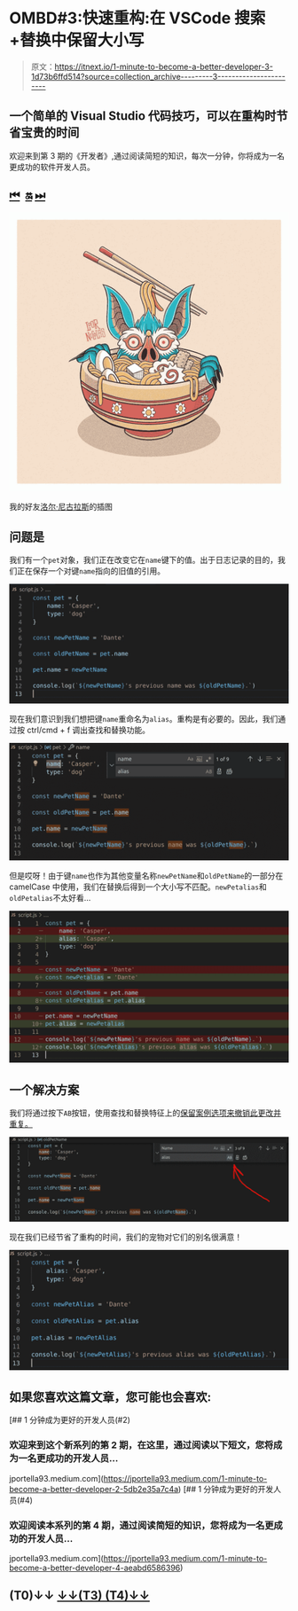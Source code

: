 # OMBD#3:快速重构:在 VSCode 搜索+替换中保留大小写

> 原文：<https://itnext.io/1-minute-to-become-a-better-developer-3-1d73b6ffd514?source=collection_archive---------3----------------------->

## 一个简单的 Visual Studio 代码技巧，可以在重构时节省宝贵的时间

欢迎来到第 3 期的《开发者》,通过阅读简短的知识，每次一分钟，你将成为一名更成功的软件开发人员。

## [**⏮**](https://jportella93.medium.com/1-minute-to-become-a-better-developer-2-5db2e35a7c4a) **️** [**🔛**](https://jportella93.medium.com/one-minute-to-become-a-better-developer-ombd-5b1a1d37468e) [**⏭**](https://jportella93.medium.com/1-minute-to-become-a-better-developer-4-aeabd6586396) **️**

![](img/bebf9f7dd7bc5989f39003f263a12e76.png)

我的好友[洛尔·尼古拉斯](https://www.instagram.com/loornicolas/)的插图

## 问题是

我们有一个`pet`对象，我们正在改变它在`name`键下的值。出于日志记录的目的，我们正在保存一个对键`name`指向的旧值的引用。

![](img/1e1ba9f58a4b046dc8af5f2383dda89a.png)

现在我们意识到我们想把键`name`重命名为`alias`。重构是有必要的。因此，我们通过按 ctrl/cmd + f 调出查找和替换功能。

![](img/422f5d74206e053b4a3f3172b6ded0c4.png)

但是哎呀！由于键`name`也作为其他变量名称`newPetName`和`oldPetName`的一部分在 camelCase 中使用，我们在替换后得到一个大小写不匹配。`newPetalias`和`oldPetalias`不太好看…

![](img/9d23b9aa37b45a4c30e91e0be4dfcafa.png)

## 一个解决方案

我们将通过按下`AB`按钮，使用查找和替换特征上的[保留案例选项来撤销此更改并重复。](https://code.visualstudio.com/docs/editor/codebasics#_advanced-find-and-replace-options)

![](img/28eadad33bf9541d061e213e9fac38c1.png)

现在我们已经节省了重构的时间，我们的宠物对它们的别名很满意！

![](img/a34ad7ef44b99b3df08aac9bd9fcc5e6.png)

## 如果您喜欢这篇文章，您可能也会喜欢:

[](https://jportella93.medium.com/1-minute-to-become-a-better-developer-2-5db2e35a7c4a) [## 1 分钟成为更好的开发人员(#2)

### 欢迎来到这个新系列的第 2 期，在这里，通过阅读以下短文，您将成为一名更成功的开发人员…

jportella93.medium.com](https://jportella93.medium.com/1-minute-to-become-a-better-developer-2-5db2e35a7c4a) [](https://jportella93.medium.com/1-minute-to-become-a-better-developer-4-aeabd6586396) [## 1 分钟成为更好的开发人员(#4)

### 欢迎阅读本系列的第 4 期，通过阅读简短的知识，您将成为一名更成功的开发人员…

jportella93.medium.com](https://jportella93.medium.com/1-minute-to-become-a-better-developer-4-aeabd6586396) 

## (T0)↓↓️ [↓↓(T3) (T4)↓↓](https://jportella93.medium.com/one-minute-to-become-a-better-developer-ombd-5b1a1d37468e)️
